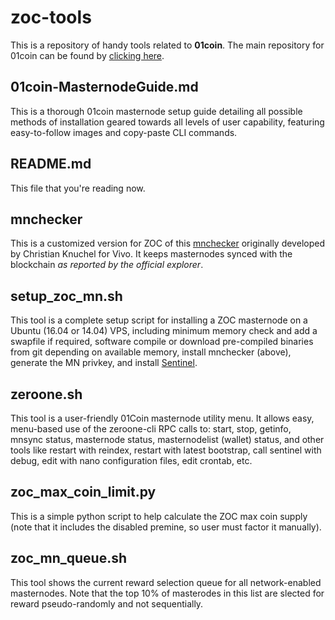 # zoc-tools

This is a repository of handy tools related to **01coin**. The main repository for 01coin can be found by [clicking here](https://github.com/zocteam/zeroonecoin).

## 01coin-MasternodeGuide.md

This is a thorough 01coin masternode setup guide detailing all possible methods of installation geared towards all levels of user capability, featuring easy-to-follow images and copy-paste CLI commands.

## README.md
This file that you're reading now.

## mnchecker
This is a customized version for ZOC of this [mnchecker](https://github.com/Aziroshin/mnchecker) originally developed by Christian Knuchel for Vivo. It keeps masternodes synced with the blockchain *as reported by the official explorer*.

## setup_zoc_mn.sh
This tool is a complete setup script for installing a ZOC masternode on a Ubuntu (16.04 or 14.04) VPS, including minimum memory check and add a swapfile if required, software compile or download pre-compiled binaries from git depending on available memory, install mnchecker (above), generate the MN privkey, and install [Sentinel](https://github.com/zocteam/sentinel).

## zeroone.sh
This tool is a user-friendly 01Coin masternode utility menu. It allows easy, menu-based use of the zeroone-cli RPC calls to: start, stop, getinfo, mnsync status, masternode status, masternodelist (wallet) status, and other tools like restart with reindex, restart with latest bootstrap, call sentinel with debug, edit with nano configuration files, edit crontab, etc.

## zoc_max_coin_limit.py
This is a simple python script to help calculate the ZOC max coin supply (note that it includes the disabled premine, so user must factor it manually).

## zoc_mn_queue.sh
This tool shows the current reward selection queue for all network-enabled masternodes. Note that the top 10% of masterodes in this list are slected for reward pseudo-randomly and not sequentially.
